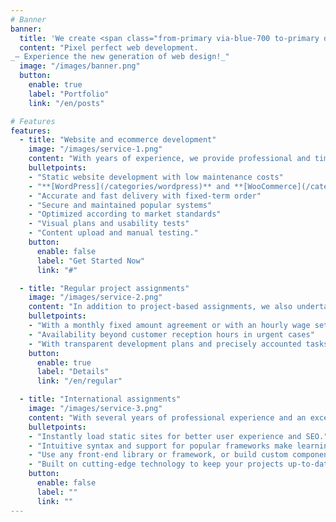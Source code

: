 ```yaml
---
# Banner
banner:
  title: 'We create <span class="from-primary via-blue-700 to-primary dark:to-blue-200 dark:from-white bg-gradient-to-r bg-clip-text text-transparent whitespace-nowrap">blazing-fast,</span> modern websites.'
  content: "Pixel perfect web development.
_— Experience the new generation of web design!_"
  image: "/images/banner.png"
  button:
    enable: true
    label: "Portfolio"
    link: "/en/posts"

# Features
features:
  - title: "Website and ecommerce development"
    image: "/images/service-1.png"
    content: "With years of experience, we provide professional and timeless results. We multiply sales and customer base based on modern methods and thorough market knowledge."
    bulletpoints:
    - "Static website development with low maintenance costs"
    - "**[WordPress](/categories/wordpress)** and **[WooCommerce](/categories/woocommerce)** websites"
    - "Accurate and fast delivery with fixed-term order"
    - "Secure and maintained popular systems"
    - "Optimized according to market standards"
    - "Visual plans and usability tests"
    - "Content upload and manual testing."
    button:
      enable: false
      label: "Get Started Now"
      link: "#"

  - title: "Regular project assignments"
    image: "/images/service-2.png"
    content: "In addition to project-based assignments, we also undertake the development and operation of large-volume websites in the framework of long-term cooperation."
    bulletpoints:
    - "With a monthly fixed amount agreement or with an hourly wage settlement"
    - "Availability beyond customer reception hours in urgent cases"
    - "With transparent development plans and precisely accounted tasks"
    button:
      enable: true
      label: "Details"
      link: "/en/regular"

  - title: "International assignments"
    image: "/images/service-3.png"
    content: "With several years of professional experience and an excellent team, we undertake both domestic and international projects, utilizing our proven knowledge and expertise."
    bulletpoints:
    - "Instantly load static sites for better user experience and SEO."
    - "Intuitive syntax and support for popular frameworks make learning and using Astro a breeze."
    - "Use any front-end library or framework, or build custom components, for any project size."
    - "Built on cutting-edge technology to keep your projects up-to-date with the latest web standards."
    button:
      enable: false
      label: ""
      link: ""
---
```

